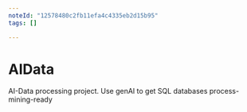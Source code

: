 ```yaml
---
noteId: "12578480c2fb11efa4c4335eb2d15b95"
tags: []

---
```


# AIData
AI-Data processing project. Use genAI to get SQL databases process-mining-ready
